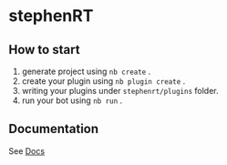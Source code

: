 # stephenRT

## How to start

1. generate project using `nb create` .
2. create your plugin using `nb plugin create` .
3. writing your plugins under `stephenrt/plugins` folder.
4. run your bot using `nb run` .

## Documentation

See [Docs](https://v2.nonebot.dev/)
